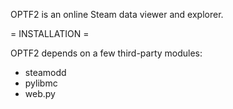 OPTF2 is an online Steam data viewer and explorer.

= INSTALLATION =

OPTF2 depends on a few third-party modules:

* steamodd
* pylibmc
* web.py
